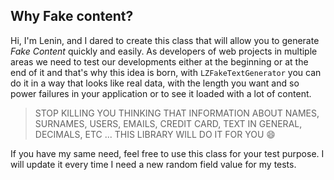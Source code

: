 ## Why Fake content?
Hi, I'm Lenin, and I dared to create this class that will allow you to generate *Fake Content* quickly and easily. As developers of web projects in multiple areas we need to test our developments either at the beginning or at the end of it and that's why this idea is born, with `LZFakeTextGenerator` you can do it in a way that looks like real data, with the length you want and so power failures in your application or to see it loaded with a lot of content.

> STOP KILLING YOU THINKING THAT INFORMATION ABOUT NAMES, SURNAMES, USERS, EMAILS, CREDIT CARD, TEXT IN GENERAL, DECIMALS, ETC ... THIS LIBRARY WILL DO IT FOR YOU 😄

If you have my same need, feel free to use this class for your test purpose. I will update it every time I need a new random field value for my tests.
